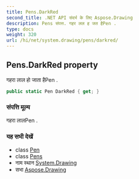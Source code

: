 ```yaml
---
title: Pens.DarkRed
second_title: .NET API संदर्भ के लिए Aspose.Drawing
description: Pens संपत्त. गहर लल ह जत हैPen .
type: docs
weight: 320
url: /hi/net/system.drawing/pens/darkred/
---
```

## Pens.DarkRed property

गहरा लाल हो जाता हैPen .

```csharp
public static Pen DarkRed { get; }
```

### संपत्ति मूल्य

गहरा लालPen .

### यह सभी देखें

* class [Pen](../../pen/)
* class [Pens](../)
* नाम स्थान [System.Drawing](../../pens/)
* सभा [Aspose.Drawing](../../../)


